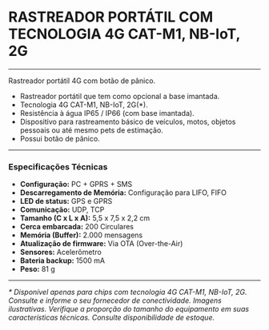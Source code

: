 # RASTREADOR PORTÁTIL COM TECNOLOGIA 4G CAT-M1, NB-IoT, 2G

---

Rastreador portátil 4G com botão de pânico.

* Rastreador portátil que tem como opcional a base imantada.
* Tecnologia 4G CAT-M1, NB-IoT, 2G(*).
* Resistência à água IP65 / IP66 (com base imantada).
* Dispositivo para rastreamento básico de veículos, motos, objetos pessoais ou até mesmo pets de estimação.
* Possui botão de pânico.

---

### Especificações Técnicas

* **Configuração:** PC + GPRS + SMS
* **Descarregamento de Memória:** Configuração para LIFO, FIFO
* **LED de status:** GPS e GPRS
* **Comunicação:** UDP, TCP
* **Tamanho (C x L x A):** 5,5 x 7,5 x 2,2 cm
* **Cerca embarcada:** 200 Circulares
* **Memória (Buffer):** 2.000 mensagens
* **Atualização de firmware:** Via OTA (Over-the-Air)
* **Sensores:** Acelerômetro
* **Bateria backup:** 1500 mA
* **Peso:** 81 g

---
*\* Disponível apenas para chips com tecnologia 4G CAT-M1, NB-IoT, 2G. Consulte e informe o seu fornecedor de conectividade. Imagens ilustrativas. Verifique a proporção do tamanho do equipamento em suas características técnicas. Consulte disponibilidade de estoque.*
